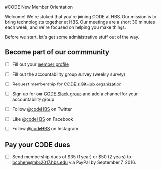 #CODE New Member Orientation

Welcome! We're stoked that you're joining CODE at HBS. Our mission is to bring technologists together at HBS. Our meetings are a short 30 minutes each week, and we're focused on helping you make things. 

Before we start, let's get some administrative stuff out of the way.

## Become part of our commmunity
- [ ] Fill out your [member profile](https://docs.google.com/spreadsheets/d/183cUm7faXCFAFDo1p5W0D46Hh5tXWA94P9mGvJR3RC0/edit?usp=sharing)

- [ ] Fill out the accountability group survey (weekly survey)

- [ ] Request membership for [CODE's GitHub organization](github.com/codehbs)

- [ ] Sign up for our [CODE Slack group](codehbs.slack.com) and add a channel for your accountability group

- [ ] Follow [@codeHBS](twitter.com/codehbs) on Twitter

- [ ] Like [@codeHBS](facebook.com/codehbs) on Facebook

- [ ] Follow [@codeHBS](instagram.com/codehbs) on Instagram

## Pay your CODE dues
- [ ] Send membership dues of $35 (1 year) or $50 (2 years) to bcohen@mba2017.hbs.edu via PayPal by September 7, 2016.
